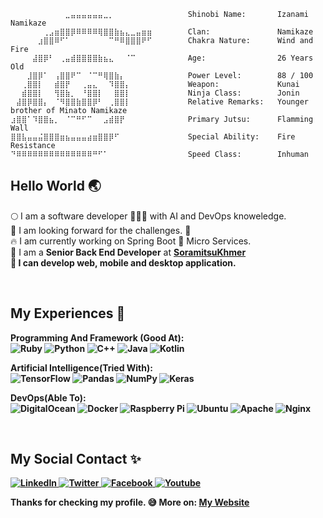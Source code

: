 ```
⠀⠀⠀⠀⠀⠀⠀⠀⠀⠀⣀⣤⣤⣤⣤⣤⣤⣀⡀⠀⠀⠀⠀⠀⠀⠀        Shinobi Name:       Izanami Namikaze
⠀⠀⠀⠀⠀⠀⢀⣠⣶⣿⣿⡿⠿⠿⠿⠿⢿⣿⣿⣷⣦⣄⣀⣤⣶⣶        Clan:               Namikaze
⠀⠀⠀⠀⠀⣰⣿⣿⠿⠋⠁⠀⠀⠀⠀⠀⠀⠀⠉⠛⠿⣿⣿⣿⠟⠋        Chakra Nature:      Wind and Fire
⠀⠀⠀⠀⣼⣿⡿⠃⠀⢀⣤⣾⣿⣿⣿⣿⣷⣦⣄⠀⠀⠈⠉⠀⠀⠀        Age:                26 Years Old
⠀⠀⠀⣸⣿⡿⠁⠀⢠⣿⣿⠟⠉⠀⠈⠉⠛⢿⣿⣷⡄⠀⠀⠀⠀⠀        Power Level:        88 / 100
⠀⠀⢀⣿⣿⡇⠀⠀⣾⣿⡟⠀⠀⢀⣤⣄⠀⠀⠹⣿⣿⡄⠀⠀⠀⠀        Weapon:             Kunai
⠀⠀⣾⣿⣿⡇⠀⠀⢻⣿⣷⡀⠀⠘⣿⣿⡇⠀⠀⣿⣿⡇⠀⠀⠀⠀        Ninja Class:        Jonin
⠀⣼⣿⡿⣿⣿⡄⠀⠈⠻⣿⣿⣷⣿⣿⡿⠃⠀⢀⣿⣿⡇⠀⠀⠀⠀        Relative Remarks:   Younger brother of Minato Namikaze
⣰⣿⣿⠁⠹⣿⣿⣦⡀⠀⠈⠉⠛⠋⠉⠀⠀⣠⣾⣿⡟⠀⠀⠀⠀⠀        Primary Jutsu:      Flamming Wall
⣿⣿⣧⣤⣤⣬⣿⣿⣿⣶⣦⣤⣤⣤⣴⣶⣿⣿⡿⠋⠀⠀⠀⠀⠀⠀        Special Ability:    Fire Resistance
⠙⠿⠿⠿⠿⠿⠿⠿⠿⠿⠿⠿⠿⠿⠿⠛⠋⠁⠀⠀⠀⠀⠀⠀⠀⠀        Speed Class:        Inhuman
```
## Hello World 🌏

<p>
🌕 I am a software developer 🧑🏽‍💻 with AI and DevOps knoweledge.</br>
💫 I am looking forward for the challenges. 🤝</br>
🔥 I am currently working on Spring Boot 🍃 Micro Services.</br>
🥇 I am a <b>Senior Back End Developer</b> at <b><a href="https://github.com/soramitsukhmer">SoramitsuKhmer</a><b></br>
🚀 I can develop web, mobile and desktop application.
</p>
</br>

## My Experiences 🌟
<p>
<b>Programming And Framework (Good At): </b></br>
<img alt="Ruby" src="https://img.shields.io/badge/ruby-%23CC342D.svg?&style=flat-square&logo=ruby&logoColor=white"/>
<img alt="Python" src="https://img.shields.io/badge/python%20-%2314354C.svg?&style=flat-square&logo=python&logoColor=white"/>
<img alt="C++" src="https://img.shields.io/badge/c++%20-%2300599C.svg?&style=flat-square&logo=c%2B%2B&ogoColor=white"/>
<img alt="Java" src="https://img.shields.io/badge/java-%23ED8B00.svg?&style=flat-square&logo=java&logoColor=white"/>
<img alt="Kotlin" src="https://img.shields.io/badge/kotlin-%230095D5.svg?&style=flat-square&logo=kotlin&logoColor=white"/>
</p>
<p>
<b>Artificial Intelligence(Tried With): </b></br>
<img alt="TensorFlow" src="https://img.shields.io/badge/TensorFlow%20-%23FF6F00.svg?&style=flat-square&logo=TensorFlow&logoColor=white"/>
<img alt="Pandas" src="https://img.shields.io/badge/pandas%20-%23150458.svg?&style=flat-square&logo=pandas&logoColor=white"/>
<img alt="NumPy" src="https://img.shields.io/badge/numpy%20-%23013243.svg?&style=flat-square&logo=numpy&logoColor=white"/>
<img alt="Keras" src="https://img.shields.io/badge/Keras%20-%23D00000.svg?&style=flat-square&logo=Keras&logoColor=white"/>
</p>
<p>
<b>DevOps(Able To): </b></br>
<img alt="DigitalOcean" src="https://img.shields.io/badge/DigitalOcean-%230167ff.svg?&style=flat-square&logo=digitalOcean&logoColor=white"/>
<img alt="Docker" src="https://img.shields.io/badge/docker%20-%230db7ed.svg?&style=flat-square&logo=docker&logoColor=white"/>
<img alt="Raspberry Pi" src="https://img.shields.io/badge/-Raspberry%20Pi-C51A4A?style=flat-square&logo=Raspberry-Pi"/>
<img alt="Ubuntu" src="https://img.shields.io/badge/Ubuntu-E95420?style=flat-square&logo=ubuntu&logoColor=white"/>
<img alt="Apache" src="https://img.shields.io/badge/apache%20-%23D42029.svg?&style=flat-square&logo=apache&logoColor=white"/>
<img alt="Nginx" src="https://img.shields.io/badge/nginx%20-%23009639.svg?&style=flat-square&logo=nginx&logoColor=white"/>
</p>
</br>

## My Social Contact ✨
<p>
<a href="https://www.linkedin.com/in/vandy-sodanheang">
<img alt="LinkedIn" src="https://img.shields.io/badge/linkedin%20-%230077B5.svg?&style=flat-square&logo=linkedin&logoColor=white"/>
</a>
<a href="https://twitter.com/SodanheanVandy">
<img alt="Twitter" src="https://img.shields.io/badge/Twitter%20-%231DA1F2.svg?&style=flat-square&logo=Twitter&logoColor=white"/>
</a>
<a href="https://web.facebook.com/vandysodanheang">
<img alt="Facebook" src="https://img.shields.io/badge/Facebook%20-%231877F2.svg?&style=flat-square&logo=Facebook&logoColor=white"/>
</a>
<a href="https://www.youtube.com/channel/UCG6_BvrtUsHOFeGH7hCbYYg">
<img alt="Youtube" src="https://img.shields.io/badge/YouTube%20-%23FF0000.svg?&style=flat-square&logo=YouTube&logoColor=white"/>
</a>
</p>

Thanks for checking my profile. 😅
More on: [My Website](https://vandysodanheang.info)
</hr>
